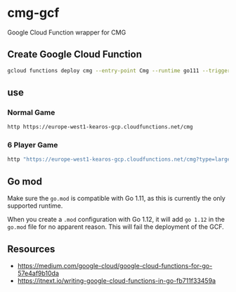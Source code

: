 # cmg-gcf

Google Cloud Function wrapper for CMG

## Create Google Cloud Function

```bash
gcloud functions deploy cmg --entry-point Cmg --runtime go111 --trigger-http
```

## use

### Normal Game

```bash
http https://europe-west1-kearos-gcp.cloudfunctions.net/cmg
```

### 6 Player Game

```bash
http "https://europe-west1-kearos-gcp.cloudfunctions.net/cmg?type=large&max=365&min=156&minr=65&max300=22"
```

## Go mod

Make sure the `go.mod` is compatible with Go 1.11, as this is currently the only supported runtime.

When you create a `.mod` configuration with Go 1.12, it will add `go 1.12` in the `go.mod` file for no apparent reason.
This will fail the deployment of the GCF.

## Resources

* https://medium.com/google-cloud/google-cloud-functions-for-go-57e4af9b10da
* https://itnext.io/writing-google-cloud-functions-in-go-fb711f33459a
